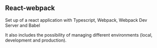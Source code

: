 <h2>React-webpack</h2>
<p>Set up of a react application with Typescript, Webpack, Webpack Dev Server and Babel</p>
<p>It also includes the possibility of managing different environments (local, development and production).</p>
